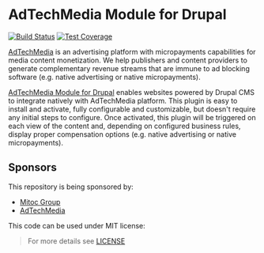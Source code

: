 AdTechMedia Module for Drupal
=============================

[![Build Status](https://travis-ci.org/AdTechMedia/drupal-module.svg?branch=master)](https://travis-ci.org/AdTechMedia/drupal-module)
[![Test Coverage](https://codeclimate.com/repos/57dff2b4f01b5b648b0042b0/badges/aed49615ace44e12bda8/coverage.svg)](https://codeclimate.com/repos/57dff2b4f01b5b648b0042b0/coverage)

[AdTechMedia](https://www.adtechmedia.io) is an advertising platform with
micropayments capabilities for media content monetization. We help publishers
and content providers to generate complementary revenue streams that are immune
to ad blocking software (e.g. native advertising or native micropayments).

[AdTechMedia Module for Drupal](https://drupal.org/project/adtechmedia)
enables websites powered by Drupal CMS to integrate natively with
AdTechMedia platform. This plugin is easy to install and activate, fully
configurable and customizable, but doesn't require any initial steps to
configure. Once activated, this plugin will be triggered on each view of
the content and, depending on configured business rules, display proper
compensation options (e.g. native advertising or native micropayments).


## Sponsors

This repository is being sponsored by:
- [Mitoc Group](https://www.mitocgroup.com)
- [AdTechMedia](https://www.adtechmedia.io)

This code can be used under MIT license:
> For more details see
[LICENSE](https://github.com/AdTechMedia/drupal-module/blob/master/LICENSE)
